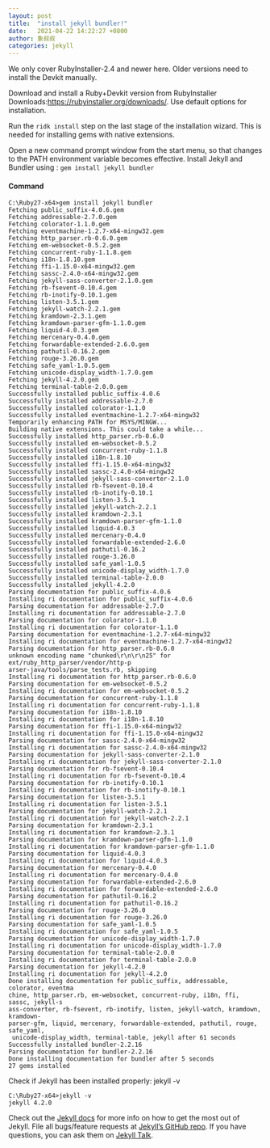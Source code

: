 ```yaml
---
layout: post
title:  "install jekyll bundler!"
date:   2021-04-22 14:22:27 +0800
author: 象叔叔
categories: jekyll
---
```

We only cover RubyInstaller-2.4 and newer here. Older versions need to install the Devkit manually.

Download and install a Ruby+Devkit version from RubyInstaller Downloads:https://rubyinstaller.org/downloads/. Use default options for installation.

Run the `ridk install` step on the last stage of the installation wizard. This is needed for installing gems with native extensions. 

Open a new command prompt window from the start menu, so that changes to the PATH environment variable becomes effective. Install Jekyll and Bundler using : `gem install jekyll bundler`

#### Command


```command
C:\Ruby27-x64>gem install jekyll bundler
Fetching public_suffix-4.0.6.gem
Fetching addressable-2.7.0.gem
Fetching colorator-1.1.0.gem
Fetching eventmachine-1.2.7-x64-mingw32.gem
Fetching http_parser.rb-0.6.0.gem
Fetching em-websocket-0.5.2.gem
Fetching concurrent-ruby-1.1.8.gem
Fetching i18n-1.8.10.gem
Fetching ffi-1.15.0-x64-mingw32.gem
Fetching sassc-2.4.0-x64-mingw32.gem
Fetching jekyll-sass-converter-2.1.0.gem
Fetching rb-fsevent-0.10.4.gem
Fetching rb-inotify-0.10.1.gem
Fetching listen-3.5.1.gem
Fetching jekyll-watch-2.2.1.gem
Fetching kramdown-2.3.1.gem
Fetching kramdown-parser-gfm-1.1.0.gem
Fetching liquid-4.0.3.gem
Fetching mercenary-0.4.0.gem
Fetching forwardable-extended-2.6.0.gem
Fetching pathutil-0.16.2.gem
Fetching rouge-3.26.0.gem
Fetching safe_yaml-1.0.5.gem
Fetching unicode-display_width-1.7.0.gem
Fetching jekyll-4.2.0.gem
Fetching terminal-table-2.0.0.gem
Successfully installed public_suffix-4.0.6
Successfully installed addressable-2.7.0
Successfully installed colorator-1.1.0
Successfully installed eventmachine-1.2.7-x64-mingw32
Temporarily enhancing PATH for MSYS/MINGW...
Building native extensions. This could take a while...
Successfully installed http_parser.rb-0.6.0
Successfully installed em-websocket-0.5.2
Successfully installed concurrent-ruby-1.1.8
Successfully installed i18n-1.8.10
Successfully installed ffi-1.15.0-x64-mingw32
Successfully installed sassc-2.4.0-x64-mingw32
Successfully installed jekyll-sass-converter-2.1.0
Successfully installed rb-fsevent-0.10.4
Successfully installed rb-inotify-0.10.1
Successfully installed listen-3.5.1
Successfully installed jekyll-watch-2.2.1
Successfully installed kramdown-2.3.1
Successfully installed kramdown-parser-gfm-1.1.0
Successfully installed liquid-4.0.3
Successfully installed mercenary-0.4.0
Successfully installed forwardable-extended-2.6.0
Successfully installed pathutil-0.16.2
Successfully installed rouge-3.26.0
Successfully installed safe_yaml-1.0.5
Successfully installed unicode-display_width-1.7.0
Successfully installed terminal-table-2.0.0
Successfully installed jekyll-4.2.0
Parsing documentation for public_suffix-4.0.6
Installing ri documentation for public_suffix-4.0.6
Parsing documentation for addressable-2.7.0
Installing ri documentation for addressable-2.7.0
Parsing documentation for colorator-1.1.0
Installing ri documentation for colorator-1.1.0
Parsing documentation for eventmachine-1.2.7-x64-mingw32
Installing ri documentation for eventmachine-1.2.7-x64-mingw32
Parsing documentation for http_parser.rb-0.6.0
unknown encoding name "chunked\r\n\r\n25" for ext/ruby_http_parser/vendor/http-p
arser-java/tools/parse_tests.rb, skipping
Installing ri documentation for http_parser.rb-0.6.0
Parsing documentation for em-websocket-0.5.2
Installing ri documentation for em-websocket-0.5.2
Parsing documentation for concurrent-ruby-1.1.8
Installing ri documentation for concurrent-ruby-1.1.8
Parsing documentation for i18n-1.8.10
Installing ri documentation for i18n-1.8.10
Parsing documentation for ffi-1.15.0-x64-mingw32
Installing ri documentation for ffi-1.15.0-x64-mingw32
Parsing documentation for sassc-2.4.0-x64-mingw32
Installing ri documentation for sassc-2.4.0-x64-mingw32
Parsing documentation for jekyll-sass-converter-2.1.0
Installing ri documentation for jekyll-sass-converter-2.1.0
Parsing documentation for rb-fsevent-0.10.4
Installing ri documentation for rb-fsevent-0.10.4
Parsing documentation for rb-inotify-0.10.1
Installing ri documentation for rb-inotify-0.10.1
Parsing documentation for listen-3.5.1
Installing ri documentation for listen-3.5.1
Parsing documentation for jekyll-watch-2.2.1
Installing ri documentation for jekyll-watch-2.2.1
Parsing documentation for kramdown-2.3.1
Installing ri documentation for kramdown-2.3.1
Parsing documentation for kramdown-parser-gfm-1.1.0
Installing ri documentation for kramdown-parser-gfm-1.1.0
Parsing documentation for liquid-4.0.3
Installing ri documentation for liquid-4.0.3
Parsing documentation for mercenary-0.4.0
Installing ri documentation for mercenary-0.4.0
Parsing documentation for forwardable-extended-2.6.0
Installing ri documentation for forwardable-extended-2.6.0
Parsing documentation for pathutil-0.16.2
Installing ri documentation for pathutil-0.16.2
Parsing documentation for rouge-3.26.0
Installing ri documentation for rouge-3.26.0
Parsing documentation for safe_yaml-1.0.5
Installing ri documentation for safe_yaml-1.0.5
Parsing documentation for unicode-display_width-1.7.0
Installing ri documentation for unicode-display_width-1.7.0
Parsing documentation for terminal-table-2.0.0
Installing ri documentation for terminal-table-2.0.0
Parsing documentation for jekyll-4.2.0
Installing ri documentation for jekyll-4.2.0
Done installing documentation for public_suffix, addressable, colorator, eventma
chine, http_parser.rb, em-websocket, concurrent-ruby, i18n, ffi, sassc, jekyll-s
ass-converter, rb-fsevent, rb-inotify, listen, jekyll-watch, kramdown, kramdown-
parser-gfm, liquid, mercenary, forwardable-extended, pathutil, rouge, safe_yaml,
 unicode-display_width, terminal-table, jekyll after 61 seconds
Successfully installed bundler-2.2.16
Parsing documentation for bundler-2.2.16
Done installing documentation for bundler after 5 seconds
27 gems installed
```

Check if Jekyll has been installed properly: jekyll -v

``` command line
C:\Ruby27-x64>jekyll -v
jekyll 4.2.0
```


Check out the [Jekyll docs][jekyll-docs] for more info on how to get the most out of Jekyll. File all bugs/feature requests at [Jekyll’s GitHub repo][jekyll-gh]. If you have questions, you can ask them on [Jekyll Talk][jekyll-talk].

[jekyll-docs]: https://jekyllrb.com/docs/home
[jekyll-gh]:   https://github.com/jekyll/jekyll
[jekyll-talk]: https://talk.jekyllrb.com/
